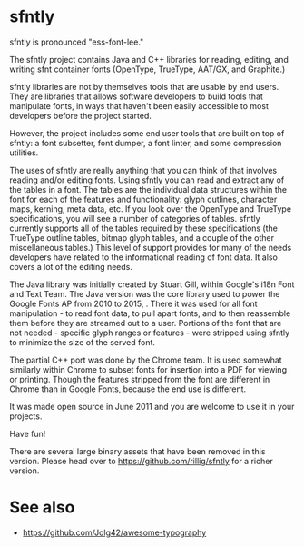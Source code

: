 # sfntly

sfntly is pronounced "ess-font-lee."

The sfntly project contains Java and C++ libraries for reading, editing, and writing sfnt container fonts (OpenType, TrueType, AAT/GX, and Graphite.)

sfntly libraries are not by themselves tools that are usable by end users. 
They are libraries that allows software developers to build tools that manipulate fonts, in ways that haven't been easily accessible to most developers before the project started.

However, the project includes some end user tools that are built on top of sfntly: 
a font subsetter, font dumper, a font linter, and some compression utilities.

The uses of sfntly are really anything that you can think of that involves reading and/or editing fonts. 
Using sfntly you can read and extract any of the tables in a font. 
The tables are the individual data structures within the font for each of the features and functionality: 
glyph outlines, character maps, kerning, meta data, etc. 
If you look over the OpenType and TrueType specifications, you will see a number of categories of tables. 
sfntly currently supports all of the tables required by these specifications (the TrueType outline tables, bitmap glyph tables, and a couple of the other miscellaneous tables.)
This level of support provides for many of the needs developers have related to the informational reading of font data. 
It also covers a lot of the editing needs.

The Java library was initially created by Stuart Gill, within Google's i18n Font and Text Team.
The Java version was the core library used to power the Google Fonts AP from 2010 to 2015, .
There it was used for all font manipulation - to read font data, to pull apart fonts, and to then reassemble them before they are streamed out to a user. 
Portions of the font that are not needed - specific glyph ranges or features - were stripped using sfntly to minimize the size of the served font. 

The partial C++ port was done by the Chrome team.
It is used somewhat similarly within Chrome to subset fonts for insertion into a PDF for viewing or printing. 
Though the features stripped from the font are different in Chrome than in Google Fonts, because the end use is different.

It was made open source in June 2011 and you are welcome to use it in your projects.

Have fun!

There are several large binary assets that have been removed in this version. Please head over to https://github.com/rillig/sfntly for a richer version.

# See also

* https://github.com/Jolg42/awesome-typography
